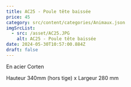 ```yaml
---
title: AC25 - Poule tête baissée
price: 45
category: src/content/categories/Animaux.json
imgSrcList:
  - src: /asset/AC25.JPG
    alt: AC25 - Poule tête baissée
date: 2024-05-30T10:57:00.884Z
draft: false
---
```


En acier Corten

Hauteur 340mm (hors tige) x Largeur 280 mm
